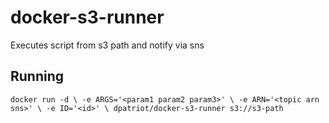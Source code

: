 # docker-s3-runner
Executes script from s3 path and notify via sns

## Running
`docker run -d \
	-e ARGS='<param1 param2 param3>' \
	-e ARN='<topic arn sns>' \
	-e ID='<id>' \
	dpatriot/docker-s3-runner s3://s3-path`
